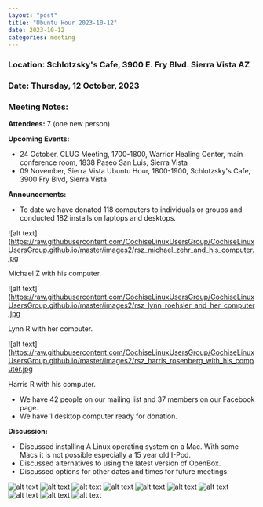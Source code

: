 ```yaml
---
layout: "post"
title: "Ubuntu Hour 2023-10-12"
date: 2023-10-12
categories: meeting
---
```


### Location: Schlotzsky's Cafe, 3900 E. Fry Blvd. Sierra Vista AZ

### Date: Thursday, 12 October, 2023

### Meeting Notes:

**Attendees:** 7 (one new person)

**Upcoming Events:**
 * 24 October, CLUG Meeting, 1700-1800, Warrior Healing Center, main conference room, 1838 Paseo San Luis, Sierra Vista
 * 09 November, Sierra Vista Ubuntu Hour, 1800-1900, Schlotzsky's Cafe, 3900 Fry Blvd, Sierra Vista

**Announcements:**
 * To date we have donated 118 computers to individuals or groups and conducted 182 installs on laptops and desktops.

![alt text](https://raw.githubusercontent.com/CochiseLinuxUsersGroup/CochiseLinuxUsersGroup.github.io/master/images2/rsz_michael_zehr_and_his_computer.jpg

Michael Z with his computer.

![alt text](https://raw.githubusercontent.com/CochiseLinuxUsersGroup/CochiseLinuxUsersGroup.github.io/master/images2/rsz_lynn_roehsler_and_her_computer.jpg

Lynn R with her computer.

![alt text](https://raw.githubusercontent.com/CochiseLinuxUsersGroup/CochiseLinuxUsersGroup.github.io/master/images2/rsz_harris_rosenberg_with_his_computer.jpg

Harris R with his computer.

 * We have 42 people on our mailing list and 37 members on our Facebook page.
 * We have 1 desktop computer ready for donation.

**Discussion:**
 * Discussed installing A Linux operating system on a Mac.  With some Macs it is not possible especially a 15 year old I-Pod.
 * Discussed alternatives to using the latest version of OpenBox.
 * Discussed options for other dates and times for future meetings.

![alt text](https://raw.githubusercontent.com/CochiseLinuxUsersGroup/CochiseLinuxUsersGroup.github.io/master/images2/rsz_sv_ubuntuhour_2023-10-09_01.jpg)
![alt text](https://raw.githubusercontent.com/CochiseLinuxUsersGroup/CochiseLinuxUsersGroup.github.io/master/images2/rsz_sv_ubuntuhour_2023-10-09_02.jpg)
![alt text](https://raw.githubusercontent.com/CochiseLinuxUsersGroup/CochiseLinuxUsersGroup.github.io/master/images2/rsz_sv_ubuntuhour_2023-10-09_03.jpg)
![alt text](https://raw.githubusercontent.com/CochiseLinuxUsersGroup/CochiseLinuxUsersGroup.github.io/master/images2/rsz_sv_ubuntuhour_2023-10-09_04.jpg)
![alt text](https://raw.githubusercontent.com/CochiseLinuxUsersGroup/CochiseLinuxUsersGroup.github.io/master/images2/rsz_sv_ubuntuhour_2023-10-09_05.jpg)
![alt text](https://raw.githubusercontent.com/CochiseLinuxUsersGroup/CochiseLinuxUsersGroup.github.io/master/images2/rsz_sv_ubuntuhour_2023-10-09_06.jpg)
![alt text](https://raw.githubusercontent.com/CochiseLinuxUsersGroup/CochiseLinuxUsersGroup.github.io/master/images2/rsz_sv_ubuntuhour_2023-10-09_08.jpg)
![alt text](https://raw.githubusercontent.com/CochiseLinuxUsersGroup/CochiseLinuxUsersGroup.github.io/master/images2/rsz_sv_ubuntuhour_2023-10-09_09.jpg)
![alt text](https://raw.githubusercontent.com/CochiseLinuxUsersGroup/CochiseLinuxUsersGroup.github.io/master/images2/rsz_sv_ubuntuhour_2023-10-09_10.jpg)
![alt text](https://raw.githubusercontent.com/CochiseLinuxUsersGroup/CochiseLinuxUsersGroup.github.io/master/images2/rsz_sv_ubuntuhour_2023-10-09_11.jpg)
